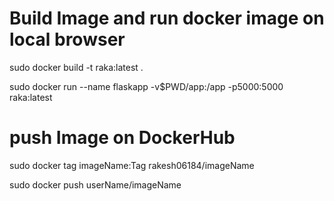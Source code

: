 # Build Image and run docker image on local browser

sudo docker build -t raka:latest .

sudo docker run --name flaskapp -v$PWD/app:/app -p5000:5000 raka:latest

# push Image on DockerHub

sudo docker tag imageName:Tag rakesh06184/imageName

sudo docker push userName/imageName
